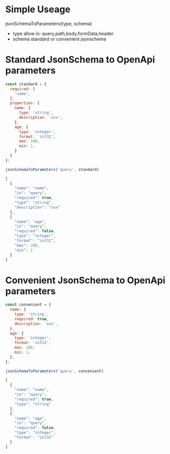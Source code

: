 
# Simple Useage
jsonSchemaToParameters(type, schema)
* type allow in: query,path,body,formData,header
* schema standard or convenient jsonschema

# Standard JsonSchema to OpenApi parameters
```js
const standard = {
  required: [
    'name',
  ],
  properties: {
    name: {
      type: 'string',
      description: 'xxx',
    },
    age: {
      type: 'integer',
      format: 'int32',
      max: 100,
      min: 1,
    }
  }
};

jsonSchemaToParameters('query', standard)

[
  {
    "name": "name",
    "in": "query",
    "required": true,
    "type": "string",
    "description": "xxx"
  },
  {
    "name": "age",
    "in": "query",
    "required": false,
    "type": "integer",
    "format": "int32",
    "max": 100,
    "min": 1
  }
]

```

# Convenient JsonSchema to OpenApi parameters
```js
const convenient = {
  name: {
    type: 'string',
    required: true,
    description: 'xxx',
  },
  age: {
    type: 'integer',
    format: 'int32',
    max: 100,
    min: 1,
  },
};

jsonSchemaToParameters('query', convenient)

[
  {
    "name": "name",
    "in": "query",
    "required": true,
    "type": "string"
  },
  {
    "name": "age",
    "in": "query",
    "required": false,
    "type": "integer",
    "format": "int32"
  }
]
```